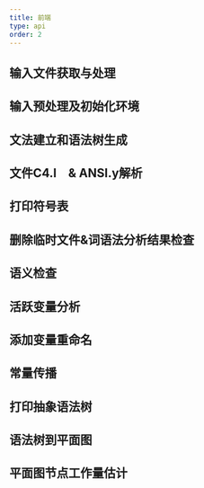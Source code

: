 ```yaml
---
title: 前端
type: api
order: 2
---
```


## 输入文件获取与处理

## 输入预处理及初始化环境

## 文法建立和语法树生成

## 文件C4.l　& ANSI.y解析

## 打印符号表

## 删除临时文件&词语法分析结果检查

## 语义检查

## 活跃变量分析

## 添加变量重命名

## 常量传播

## 打印抽象语法树

## 语法树到平面图

## 平面图节点工作量估计

